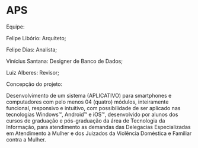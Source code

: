 # APS

Equipe:

Felipe Libório: Arquiteto;

Felipe Dias: Analista;

Vinícius Santana: Designer de Banco de Dados;

Luiz Alberes: Revisor;


Concepção do projeto:

Desenvolvimento de um sistema (APLICATIVO) para smartphones e computadores
com pelo menos 04 (quatro) módulos, inteiramente funcional, responsivo e intuitivo,
com possibilidade de ser aplicado nas tecnologias Windows™, Android™ e iOS™,
desenvolvido por alunos dos cursos de graduação e pós-graduação da área de
Tecnologia da Informação, para atendimento as demandas das Delegacias
Especializadas em Atendimento à Mulher e dos Juizados da Violência
Doméstica e Familiar contra a Mulher.
